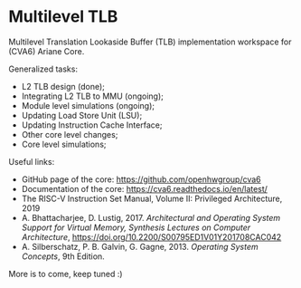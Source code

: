 # Multilevel TLB

Multilevel Translation Lookaside Buffer (TLB) implementation workspace for (CVA6) Ariane Core.

Generalized tasks:
*   L2 TLB design (done);
*   Integrating L2 TLB to MMU (ongoing);
*   Module level simulations (ongoing);
*   Updating Load Store Unit (LSU);
*   Updating Instruction Cache Interface;
*   Other core level changes; 
*   Core level simulations;

Useful links:
*   GitHub page of the core: https://github.com/openhwgroup/cva6
*   Documentation of the core: https://cva6.readthedocs.io/en/latest/
*   The RISC-V Instruction Set Manual, Volume II: Privileged Architecture, 2019
*   A. Bhattacharjee, D. Lustig, 2017. _Architectural and Operating System Support for Virtual Memory, Synthesis Lectures on Computer Architecture_, https://doi.org/10.2200/S00795ED1V01Y201708CAC042
*   A. Silberschatz, P. B. Galvin, G. Gagne, 2013. _Operating System Concepts_, 9th Edition.

More is to come, keep tuned :)
